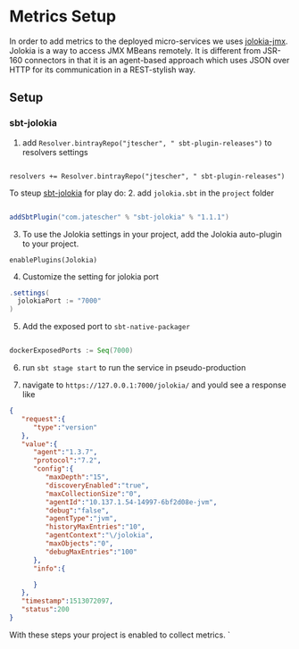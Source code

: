 # Metrics Setup

In order to add metrics to the deployed micro-services we uses [jolokia-jmx](https://github.com/rhuss/jolokia).
Jolokia is a way to access JMX MBeans remotely. It is different from JSR-160 connectors in that it is an agent-based approach which uses JSON over HTTP for its communication in a REST-stylish way.

## Setup

### sbt-jolokia

1. add `Resolver.bintrayRepo("jtescher", " sbt-plugin-releases")` to resolvers settings

```sbt-jolokia

resolvers += Resolver.bintrayRepo("jtescher", " sbt-plugin-releases")

```

To steup [sbt-jolokia](https://github.com/jtescher/sbt-jolokia) for play do:
2. add `jolokia.sbt` in the `project` folder

```sbt

addSbtPlugin("com.jatescher" % "sbt-jolokia" % "1.1.1")

```

3. To use the Jolokia settings in your project, add the Jolokia auto-plugin to your project.

```
enablePlugins(Jolokia)
```

4. Customize the setting for jolokia port

```sbt
.settings(
  jolokiaPort := "7000"
)
```

5. Add the exposed port to `sbt-native-packager`

```sbt

dockerExposedPorts := Seq(7000)

```

6. run `sbt stage start` to run the service in pseudo-production

7. navigate to `https://127.0.0.1:7000/jolokia/` and yould see a response like

```json
{
   "request":{
      "type":"version"
   },
   "value":{
      "agent":"1.3.7",
      "protocol":"7.2",
      "config":{
         "maxDepth":"15",
         "discoveryEnabled":"true",
         "maxCollectionSize":"0",
         "agentId":"10.137.1.54-14997-6bf2d08e-jvm",
         "debug":"false",
         "agentType":"jvm",
         "historyMaxEntries":"10",
         "agentContext":"\/jolokia",
         "maxObjects":"0",
         "debugMaxEntries":"100"
      },
      "info":{

      }
   },
   "timestamp":1513072097,
   "status":200
}
```

With these steps your project is enabled to collect metrics.
`
